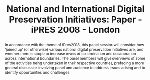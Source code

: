 ---
abstract: In accordance with the theme of iPres2008, this panel session will consider
  how ‘joined up’ (or otherwise) various national digital preservation initiatives
  are, and whether there is scope to increase levels of co-ordination and collaboration
  across international boundaries. The panel members will give overviews of some of
  the activities being undertaken in their respective countries, prefacing a more
  general discussion involving panel and audience to address issues arising and to
  identify opportunities and challenges.
creators:
- Grindley, Neil
date: null
document_url: https://services.phaidra.univie.ac.at/api/object/o:294185/download
grand_parent: iPRES
institutions: []
keywords:
- london
landing_page_url: https://phaidra.univie.ac.at/o:294185
language: eng
layout: publication
license: CC BY-SA 3.0 AT
notes_url: null
parent: iPRES 2008
presentation_url: null
size: 18715
source_name: iPRES
title: 'National and International Digital Preservation Initiatives: Paper - iPRES
  2008 - London'
type: paper
year: 2008
---